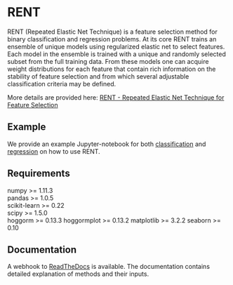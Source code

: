 RENT
====

RENT (Repeated Elastic Net Technique) is a feature selection method for binary classification and regression problems. At its core
RENT trains an ensemble of unique models using regularized elastic net to select features. Each model in the ensemble is trained with
a unique and randomly selected subset from the full training data. From these models one can acquire weight distributions for each
feature that contain rich information on the stability of feature selection and from which several adjustable classification criteria may be
defined.

More details are provided here: [RENT - Repeated Elastic Net Technique for Feature Selection](https://arxiv.org/abs/2009.12780v2)

Example
-------

We provide an example Jupyter-notebook for both [classification](https://github.com/NMBU-Data-Science/RENT/blob/master/examples/Classification_example.ipynb) and [regression](https://github.com/NMBU-Data-Science/RENT/blob/master/examples/Regression_example.ipynb) on how to use RENT.



Requirements
------------

numpy >= 1.11.3   
pandas >= 1.0.5   
scikit-learn >= 0.22   
scipy >= 1.5.0  
hoggorm >= 0.13.3
hoggormplot >= 0.13.2
matplotlib >= 3.2.2
seaborn >= 0.10



Documentation
-------------

A webhook to [ReadTheDocs](https://rent.readthedocs.io/en/latest/) is available. The documentation contains detailed explanation of methods and their inputs.


